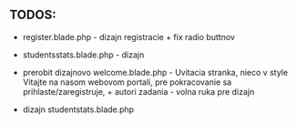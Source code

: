 ## TODOS:

- register.blade.php - dizajn registracie + fix radio buttnov

- studentsstats.blade.php - dizajn 

- prerobit dizajnovo welcome.blade.php - Uvitacia stranka, nieco v style Vitajte na nasom webovom portali,
  pre pokracovanie sa prihlaste/zaregistruje, + autori zadania - volna ruka pre dizajn
- dizajn studentstats.blade.php
 


